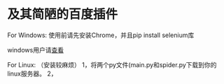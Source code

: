 # 及其简陋的百度插件
 
For Windows:
使用前请先安装Chrome，并且pip install selenium库

windows用户请[查看](https://blog.csdn.net/shykevin/article/details/108802053?ops_request_misc=%257B%2522request%255Fid%2522%253A%2522164489415616780271548606%2522%252C%2522scm%2522%253A%252220140713.130102334..%2522%257D&request_id=164489415616780271548606&biz_id=0&utm_medium=distribute.pc_search_result.none-task-blog-2~all~top_positive~default-1-108802053.first_rank_v2_pc_rank_v29&utm_term=selenium%E5%AE%89%E8%A3%85chrome%E9%A9%B1%E5%8A%A8&spm=1018.2226.3001.4187)


For Linux: （安装较麻烦）
1，将两个py文件(main.py和spider.py下载到你的linux服务器。
2，


